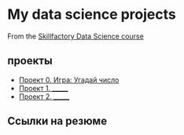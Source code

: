 
# My data science projects
From the [Skillfactory Data Science course](https://skillfactory.ru/data-scientist)

## проекты

* [Проект 0. Игра: Угадай число](https://github.com/AMK01001/My-test/tree/main/project_0)
* [Проект 1. _____](____)
* [Проект 2. _____](____)

## Ссылки на резюме